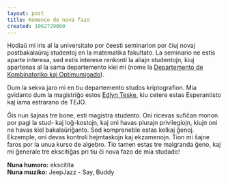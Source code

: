 ```yaml
---
layout: post
title: Komenco de nova fazo
created: 1062729060
---
```

Hodiaŭ mi iris al la universitato por ĉeesti seminarion por ĉiuj novaj postbakalaŭraj studentoj en la matematika fakultato.  La seminario ne estis aparte interesa, sed estis interese renkonti la aliajn studentojn, kiuj apartenas al la sama departemento kiel mi (nome la <a href="http://www.math.uwaterloo.ca/CandO_Dept/">Departemento de Kombinatoriko kaj Optimumigado</a>).

Dum la sekva jaro mi en tiu departemento studos kriptografion.  Mia gvidanto dum la magistriĝo estos <a href="http://www.math.uwaterloo.ca/~eteske/">Edlyn Teske</a>, kiu cetere estas Esperantisto kaj iama estrarano de TEJO.

Ĝis nun ŝajnas tre bone, esti magistra studento.  Oni ricevas sufiĉan monon por pagi la stud- kaj loĝ-kostojn, kaj oni havas plurajn privilegiojn, kiujn oni ne havas kiel bakalaŭriĝanto.  Sed kompreneble estas kelkaj ĝenoj.  Ekzemple, oni devas kontroli hejmtaskojn kaj ekzamenojn.  Tion mi ŝajne faros por la unua kurso de algebro.  Tio tamen estas tre malgranda ĝeno, kaj mi ĝenerale tre ekscitiĝas pri tiu ĉi nova fazo de mia studado!

**Nuna humoro:** ekscitita  
**Nuna muziko:** JeepJazz - Say, Buddy
